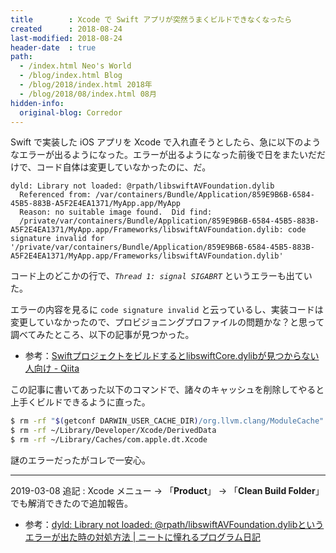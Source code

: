 ```yaml
---
title        : Xcode で Swift アプリが突然うまくビルドできなくなったら
created      : 2018-08-24
last-modified: 2018-08-24
header-date  : true
path:
  - /index.html Neo's World
  - /blog/index.html Blog
  - /blog/2018/index.html 2018年
  - /blog/2018/08/index.html 08月
hidden-info:
  original-blog: Corredor
---
```


Swift で実装した iOS アプリを Xcode で入れ直そうとしたら、急に以下のようなエラーが出るようになった。エラーが出るようになった前後で日をまたいだだけで、コード自体は変更していなかったのに、だ。

```
dyld: Library not loaded: @rpath/libswiftAVFoundation.dylib
  Referenced from: /var/containers/Bundle/Application/859E9B6B-6584-45B5-883B-A5F2E4EA1371/MyApp.app/MyApp
  Reason: no suitable image found.  Did find:
  /private/var/containers/Bundle/Application/859E9B6B-6584-45B5-883B-A5F2E4EA1371/MyApp.app/Frameworks/libswiftAVFoundation.dylib: code signature invalid for '/private/var/containers/Bundle/Application/859E9B6B-6584-45B5-883B-A5F2E4EA1371/MyApp.app/Frameworks/libswiftAVFoundation.dylib'
```

コード上のどこかの行で、*`Thread 1: signal SIGABRT`* というエラーも出ていた。

エラーの内容を見るに `code signature invalid` と云っているし、実装コードは変更していなかったので、プロビジョニングプロファイルの問題かな？と思って調べてみたところ、以下の記事が見つかった。

- 参考：[SwiftプロジェクトをビルドするとlibswiftCore.dylibが見つからない人向け - Qiita](https://qiita.com/yusuke_tashiro/items/0a7c75b24f0a5826069f)

この記事に書いてあった以下のコマンドで、諸々のキャッシュを削除してやると上手くビルドできるように直った。

```bash
$ rm -rf "$(getconf DARWIN_USER_CACHE_DIR)/org.llvm.clang/ModuleCache"
$ rm -rf ~/Library/Developer/Xcode/DerivedData
$ rm -rf ~/Library/Caches/com.apple.dt.Xcode
```

謎のエラーだったがコレで一安心。

---

2019-03-08 追記 : Xcode メニュー → 「**Product**」 → 「**Clean Build Folder**」でも解消できたので追加報告。

- 参考：[dyld: Library not loaded: @rpath/libswiftAVFoundation.dylibというエラーが出た時の対処方法 | ニートに憧れるプログラム日記](http://program-life.com/595)
